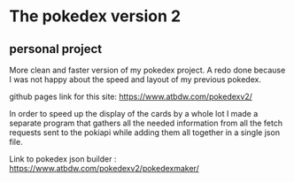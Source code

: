 # The pokedex version 2 #
## personal project ##

More clean and faster version of my pokedex project.
A redo done because I was not happy about the speed and layout of my previous pokedex.

github pages link for this site: https://www.atbdw.com/pokedexv2/ 

In order to speed up the display of the cards by a whole lot I made a separate program that gathers
all the needed information from all the fetch requests sent to the pokiapi while adding them all together in a single
json file. 

Link to pokedex json builder : https://www.atbdw.com/pokedexv2/pokedexmaker/

